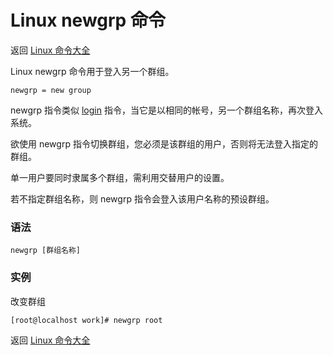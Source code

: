 # Linux newgrp 命令

返回 [Linux 命令大全](https://ahuang007.github.com/Linux-Command)

Linux newgrp 命令用于登入另一个群组。

`newgrp = new group`

newgrp 指令类似 [login](https://github.com/ahuang007/Linux-Command/blob/master/login.md) 指令，当它是以相同的帐号，另一个群组名称，再次登入系统。

欲使用 newgrp 指令切换群组，您必须是该群组的用户，否则将无法登入指定的群组。

单一用户要同时隶属多个群组，需利用交替用户的设置。

若不指定群组名称，则 newgrp 指令会登入该用户名称的预设群组。

### 语法

```
newgrp [群组名称]
```

### 实例

改变群组

```
[root@localhost work]# newgrp root
```

返回 [Linux 命令大全](https://ahuang007.github.com/Linux-Command)